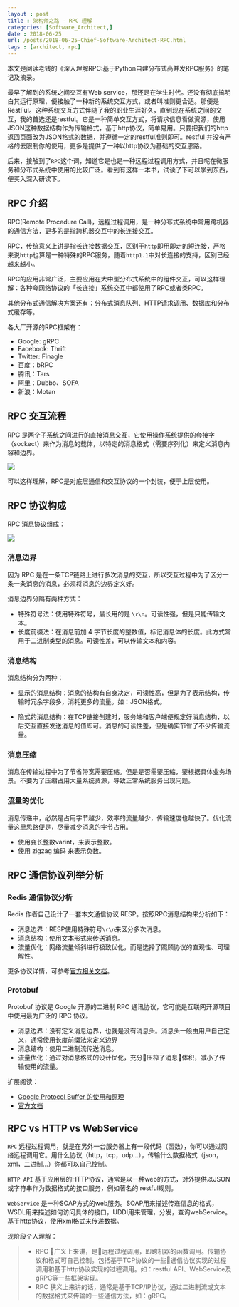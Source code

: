 ```yaml
---
layout : post
title : 架构师之路 - RPC 理解
categories: [Software_Architect,] 
date : 2018-06-25
url: /posts/2018-06-25-Chief-Software-Architect-RPC.html 
tags : [architect, rpc]
---
```

 
本文是阅读老钱的《深入理解RPC:基于Python自建分布式高并发RPC服务》的笔记及摘录。

最早了解到的系统之间交互有Web service，那还是在学生时代。还没有彻底搞明白其运行原理，便接触了一种新的系统交互方式，或者叫准则更合适。那便是 RestFul。这种系统交互方式伴随了我的职业生涯好久，直到现在系统之间的交互，我的首选还是restful。它是一种简单交互方式，将请求信息看做资源，使用JSON这种数据结构作为传输格式，基于http协议，简单易用。只要把我们的http返回页面改为JSON格式的数据，并遵循一定的restful准则即可。restful 并没有严格的去限制你的使用，更多是提供了一种以http协议为基础的交互思路。

后来，接触到了`RPC`这个词，知道它是也是一种远程过程调用方式，并且呢在微服务和分布式系统中使用的比较广泛。看到有这样一本书，试读了下可以学到东西，便买入深入研读下。
<!-- more -->
## RPC 介绍

RPC(Remote Procedure Call)，远程过程调用，是一种分布式系统中常用跨机器的通信方法，更多的是指跨机器交互中的长连接交互。

RPC，传统意义上讲是指长连接数据交互，区别于`http`即用即走的短连接，严格来说`http`也算是一种特殊的RPC服务，随着`http1.1`中对长连接的支持，区别已经越来越小。

RPC的应用非常广泛，主要应用在大中型分布式系统中的组件交互，可以这样理解：各种夸网络协议的「长连接」系统交互中都使用了RPC或者类RPC。

其他分布式通信解决方案还有：分布式消息队列、HTTP请求调用、数据库和分布式缓存等。

各大厂开源的RPC框架有：

- Google: gRPC 
- Facebook: Thrift 
- Twitter: Finagle 
- 百度：bRPC 
- 腾讯：Tars
- 阿里：Dubbo、SOFA
- 新浪：Motan

## RPC 交互流程

RPC 是两个子系统之间进行的直接消息交互，它使用操作系统提供的套接字（sockect）来作为消息的载体，以特定的消息格式（需要序列化）来定义消息内容和边界。

![](https://ws1.sinaimg.cn/large/8697aaedly1fspizbsjknj20ow0dmq3e.jpg)

可以这样理解，RPC是对底层通信和交互协议的一个封装，便于上层使用。

## RPC 协议构成

RPC 消息协议组成：

![](https://ws1.sinaimg.cn/large/8697aaedly1fsppmxl87mj20fs09rdg3.jpg)

### 消息边界

因为 RPC 是在一条TCP链路上进行多次消息的交互，所以交互过程中为了区分一条一条消息的消息，必须将消息的边界定义好。

消息边界分隔有两种方式：

- 特殊符号法：使用特殊符号，最长用的是 `\r\n`。可读性强，但是只能传输文本。
- 长度前缀法：在消息前加 4 字节长度的整数值，标记消息体的长度。此方式常用于二进制类型的消息。可读性差，可以传输文本和内容。

### 消息结构

消息结构分为两种：

- 显示的消息结构：消息的结构有自身决定，可读性高，但是为了表示结构，传输时冗余字段多，消耗更多的流量。如：JSON格式。

- 隐式的消息结构：在TCP链接创建时，服务端和客户端便规定好消息结构，以后交互直接发送消息的值即可。消息的可读性差，但是确实节省了不少传输流量。

### 消息压缩

消息在传输过程中为了节省带宽需要压缩。但是是否需要压缩，要根据具体业务场景。不要为了压缩占用大量系统资源，导致正常系统服务出现问题。

### 流量的优化

消息传递中，必然是占用字节越少，效率的流量越少，传输速度也越快了。优化流量这里思路便是，尽量减少消息的字节占用。

- 使用变长整数varint，来表示整数。
- 使用 zigzag 编码 来表示负数。


## RPC 通信协议列举分析

### Redis 通信协议分析

Redis 作者自己设计了一套本文通信协议 RESP。按照RPC消息结构来分析如下：

- 消息边界：RESP使用特殊符号`\r\n`来区分多次消息。
- 消息结构：使用文本形式来传送消息。
- 流量优化：网络流量倾斜进行极致优化，而是选择了照顾协议的直观性、可理解性。

更多协议详情，可参考[官方相关文档](https://gist.github.com/antirez/2bc68a9e9e45395e297d288453d5d54c)。

### Protobuf
Protobuf 协议是 Google 开源的二进制 RPC 通讯协议，它可能是互联网开源项目中使用最为广泛的 RPC 协议。

- 消息边界：没有定义消息边界，也就是没有消息头。消息头一般由用户自己定义，通常使用长度前缀法来定义边界
- 消息结构：使用二进制流传送消息。
- 流量优化：通过对消息格式的设计优化，充分压榨了消息体积，减小了传输使用的流量。

扩展阅读：

- [Google Protocol Buffer 的使用和原理](https://www.ibm.com/developerworks/cn/linux/l-cn-gpb/index.html)
- [官方文档](https://developers.google.com/protocol-buffers/docs/overview)



## RPC vs HTTP vs WebService

`RPC` 远程过程调用，就是在另外一台服务器上有一段代码（函数），你可以通过网络远程调用它。用什么协议（http，tcp，udp…），传输什么数据格式（json，xml，二进制...）你都可以自己控制。

`HTTP API` 基于应用层的HTTP协议，通常是以一种web的方式，对外提供以JSON或字符串作为数据格式的接口服务，例如著名的 restful规则。

`WebService` 是一种SOAP方式的web服务。SOAP用来描述传递信息的格式， WSDL用来描述如何访问具体的接口，UDDI用来管理，分发，查询webService。基于http协议，使用xml格式来传递数据。

现阶段个人理解：

>- RPC 广义上来讲，是远程过程调用，即跨机器的函数调用。传输协议和格式可自己控制。包括基于TCP协议的一些通信协议实现的过程调用和基于http协议实现的过程调用。如：restful API、WebService及gRPC等一些框架实现。
>- RPC 狭义上来讲的话，通常是基于TCP/IP协议，通过二进制流或文本的数据格式来传输的一些通信方法，如：gRPC。



